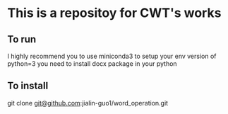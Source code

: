 # This is a repositoy for CWT's works
## To run
I highly recommend you to use miniconda3 to setup your env
version of python=3
you need to install docx package in your python
## To install
git clone git@github.com:jialin-guo1/word_operation.git
